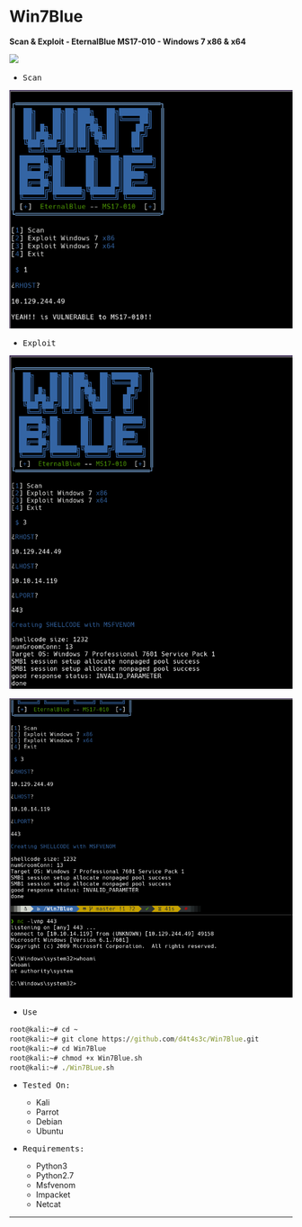 # Win7Blue

**Scan & Exploit - EternalBlue MS17-010 - Windows 7 x86 & x64**

![](/screenshots/01.png)

- <kbd>Scan</kbd>

![](2.png)

- <kbd>Exploit</kbd>

![](3.png)

![](4.png)

- <kbd>Use</kbd>

```cmd
root@kali:~# cd ~
root@kali:~# git clone https://github.com/d4t4s3c/Win7Blue.git
root@kali:~# cd Win7Blue
root@kali:~# chmod +x Win7Blue.sh
root@kali:~# ./Win7BLue.sh
```

- <kbd>Tested On:</kbd>

  * Kali
  * Parrot
  * Debian
  * Ubuntu
  
- <kbd>Requirements:</kbd>

   * Python3
   * Python2.7
   * Msfvenom
   * Impacket
   * Netcat

---
